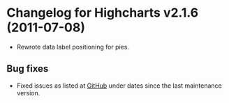 # Changelog for Highcharts v2.1.6 (2011-07-08)
        
- Rewrote data label positioning for pies.

## Bug fixes
- Fixed issues as listed at [GitHub](http://github.com/highslide-software/highcharts.com/commits/master) under dates since the last maintenance version.
